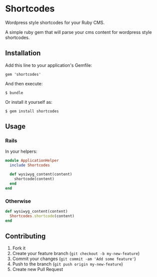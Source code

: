# Shortcodes

Wordpress style shortcodes for your Ruby CMS.

A simple ruby gem that will parse your cms content for wordpress style shortcodes.

## Installation

Add this line to your application's Gemfile:

    gem 'shortcodes'

And then execute:

    $ bundle

Or install it yourself as:

    $ gem install shortcodes

## Usage

### Rails

In your helpers:

```ruby
module ApplicationHelper
  include Shortcodes

  def wysiwyg_content(content)
    shortcode(content)
  end
end
```

### Otherwise

```ruby
def wysiwyg_content(content)
  Shortcodes.shortcode(content)
end
```

## Contributing

1. Fork it
2. Create your feature branch (`git checkout -b my-new-feature`)
3. Commit your changes (`git commit -am 'Add some feature'`)
4. Push to the branch (`git push origin my-new-feature`)
5. Create new Pull Request
